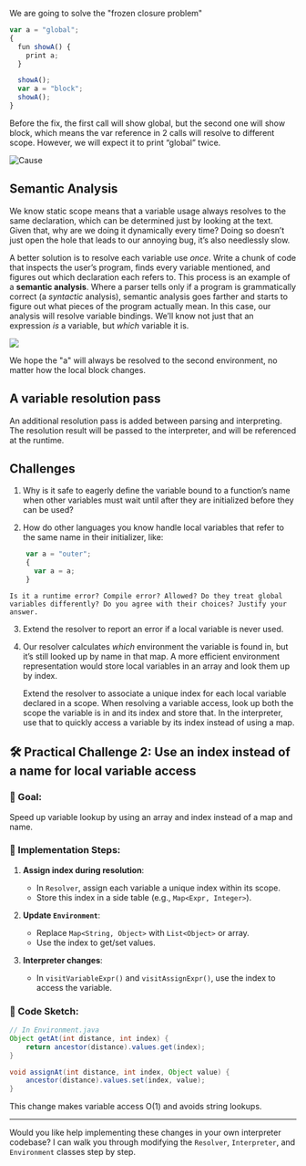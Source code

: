 
We are going to solve the "frozen closure problem"

```js
var a = "global";
{
  fun showA() {
    print a;
  }

  showA();
  var a = "block";
  showA();
}
```

Before the fix, the first call will show global, but the second one will show block, which means the var reference in 2 calls will resolve to different scope. However, we will expect it to print “global” twice.

![Cause](file-20250912000118637.jpg)
## Semantic Analysis

We know static scope means that a variable usage always resolves to the same declaration, which can be determined just by looking at the text. Given that, why are we doing it dynamically every time? Doing so doesn’t just open the hole that leads to our annoying bug, it’s also needlessly slow.

A better solution is to resolve each variable use _once_. Write a chunk of code that inspects the user’s program, finds every variable mentioned, and figures out which declaration each refers to. This process is an example of a **semantic analysis**. Where a parser tells only if a program is grammatically correct (a _syntactic_ analysis), semantic analysis goes farther and starts to figure out what pieces of the program actually mean. In this case, our analysis will resolve variable bindings. We’ll know not just that an expression _is_ a variable, but _which_ variable it is.

![](file-20250912000433399.jpg)

We hope the "a" will always be resolved to the second environment, no matter how the local block changes.

## A variable resolution pass

An additional resolution pass is added between parsing and interpreting.
The resolution result will be passed to the interpreter, and will be referenced at the runtime.


## Challenges

1. Why is it safe to eagerly define the variable bound to a function’s name when other variables must wait until after they are initialized before they can be used?
    
2. How do other languages you know handle local variables that refer to the same name in their initializer, like:
    
```js
    var a = "outer";
    {
      var a = a;
    }
```

    Is it a runtime error? Compile error? Allowed? Do they treat global variables differently? Do you agree with their choices? Justify your answer.
    
3. Extend the resolver to report an error if a local variable is never used.
    
4. Our resolver calculates _which_ environment the variable is found in, but it’s still looked up by name in that map. A more efficient environment representation would store local variables in an array and look them up by index.
    
    Extend the resolver to associate a unique index for each local variable declared in a scope. When resolving a variable access, look up both the scope the variable is in and its index and store that. In the interpreter, use that to quickly access a variable by its index instead of using a map.


## 🛠️ Practical Challenge 2: **Use an index instead of a name for local variable access**

### 🎯 Goal:

Speed up variable lookup by using an array and index instead of a map and name.

### 🔧 Implementation Steps:

1. **Assign index during resolution**:
    
    - In `Resolver`, assign each variable a unique index within its scope.
    - Store this index in a side table (e.g., `Map<Expr, Integer>`).
2. **Update `Environment`**:
    
    - Replace `Map<String, Object>` with `List<Object>` or array.
    - Use the index to get/set values.
3. **Interpreter changes**:
    
    - In `visitVariableExpr()` and `visitAssignExpr()`, use the index to access the variable.

### 🧩 Code Sketch:

```java
// In Environment.java
Object getAt(int distance, int index) {
    return ancestor(distance).values.get(index);
}

void assignAt(int distance, int index, Object value) {
    ancestor(distance).values.set(index, value);
}
```

This change makes variable access O(1) and avoids string lookups.

---

Would you like help implementing these changes in your own interpreter codebase? I can walk you through modifying the `Resolver`, `Interpreter`, and `Environment` classes step by step.
